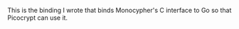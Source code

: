 This is the binding I wrote that binds Monocypher's C interface to Go so that Picocrypt can use it.
